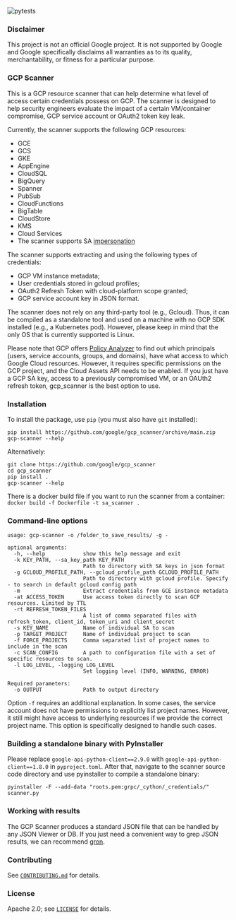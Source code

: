 ![pytests](https://github.com/google/gcp_scanner/actions/workflows/python-app.yml/badge.svg)

### Disclaimer

This project is not an official Google project. It is not supported by
Google and Google specifically disclaims all warranties as to its quality,
merchantability, or fitness for a particular purpose.

### GCP Scanner

This is a GCP resource scanner that can help determine what level of access certain credentials possess on GCP. The scanner is designed to help security engineers evaluate the impact of a certain VM/container compromise, GCP service account or OAuth2 token key leak.

Currently, the scanner supports the following GCP resources:
* GCE
* GCS
* GKE
* AppEngine
* CloudSQL
* BigQuery
* Spanner
* PubSub
* CloudFunctions
* BigTable
* CloudStore
* KMS
* Cloud Services
* The scanner supports SA [impersonation](https://cloud.google.com/iam/docs/impersonating-service-accounts)

The scanner supports extracting and using the following types of credentials:
* GCP VM instance metadata;
* User credentials stored in gcloud profiles;
* OAuth2 Refresh Token with cloud-platform scope granted;
* GCP service account key in JSON format.

The scanner does not rely on any third-party tool (e.g., Gcloud). Thus, it can be compiled as a standalone tool and used on a machine with no GCP SDK installed (e.g., a Kubernetes pod). However, please keep in mind that the only OS that is currently supported is Linux. 

Please note that GCP offers [Policy Analyzer](https://cloud.google.com/policy-intelligence/docs/analyze-iam-policies) to find out which principals (users, service accounts, groups, and domains), have what access to which Google Cloud resources. However, it requires specific permissions on the GCP project, and the Cloud Assets API needs to be enabled. If you just have a GCP SA key, access to a previously compromised VM, or an OAUth2 refresh token, gcp_scanner is the best option to use.

### Installation

To install the package, use `pip` (you must also have `git` installed):

```
pip install https://github.com/google/gcp_scanner/archive/main.zip
gcp-scanner --help
```

Alternatively:
```
git clone https://github.com/google/gcp_scanner
cd gcp_scanner
pip install .
gcp-scanner --help
```

There is a docker build file if you want to run the scanner from a container:
`docker build -f Dockerfile -t sa_scanner .`

### Command-line options

```
usage: gcp-scanner -o /folder_to_save_results/ -g -

optional arguments:
  -h, --help            show this help message and exit
  -k KEY_PATH, --sa_key_path KEY_PATH
                        Path to directory with SA keys in json format
  -g GCLOUD_PROFILE_PATH, --gcloud_profile_path GCLOUD_PROFILE_PATH
                        Path to directory with gcloud profile. Specify - to search in default gcloud config path
  -m                    Extract credentials from GCE instance metadata
  -at ACCESS_TOKEN      Use access token directly to scan GCP resources. Limited by TTL
  -rt REFRESH_TOKEN_FILES
                        A list of comma separated files with refresh_token, client_id, token_uri and client_secret
  -s KEY_NAME           Name of individual SA to scan
  -p TARGET_PROJECT     Name of individual project to scan
  -f FORCE_PROJECTS     Comma separated list of project names to include in the scan
  -c SCAN_CONFIG        A path to configuration file with a set of specific resources to scan.
  -l LOG_LEVEL, -logging LOG_LEVEL
                        Set logging level (INFO, WARNING, ERROR)

Required parameters:
  -o OUTPUT             Path to output directory
```

Option `-f` requires an additional explanation. In some cases, the service account does not have permissions to explicitly list project names. However, it still might have access to underlying resources if we provide the correct project name. This option is specifically designed to handle such cases.


### Building a standalone binary with PyInstaller

Please replace `google-api-python-client==2.9.0` with `google-api-python-client==1.8.0` in `pyproject.toml`. After that, navigate to the scanner source code directory and use pyinstaller to compile a standalone binary:

`pyinstaller -F --add-data "roots.pem:grpc/_cython/_credentials/" scanner.py`


### Working with results

The GCP Scanner produces a standard JSON file that can be handled by any JSON Viewer or DB. If you just need a convenient way to grep JSON results, we can recommend [gron](https://github.com/tomnomnom/gron).

### Contributing

See [`CONTRIBUTING.md`](CONTRIBUTING.md) for details.

### License

Apache 2.0; see [`LICENSE`](LICENSE) for details.
